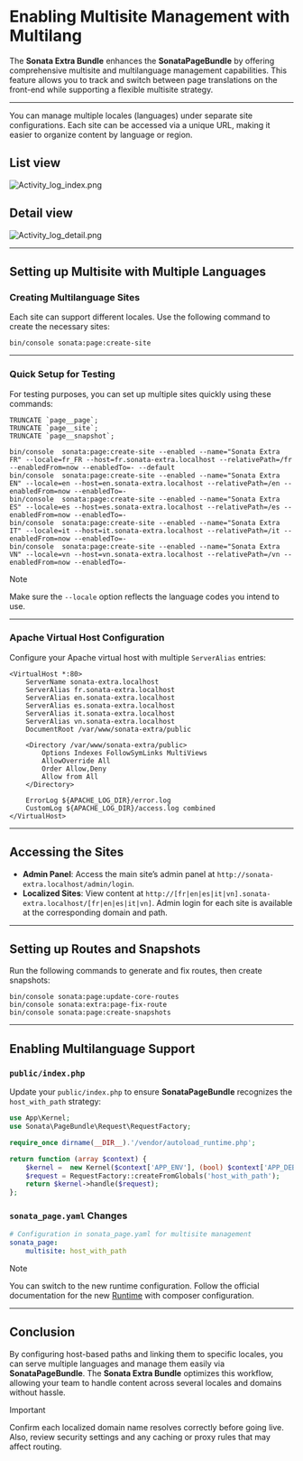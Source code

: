 # Enabling Multisite Management with Multilang

The **Sonata Extra Bundle** enhances the **SonataPageBundle** by offering comprehensive multisite and multilanguage management capabilities. This feature allows you to track and switch between page translations on the front-end while supporting a flexible multisite strategy.

---

You can manage multiple locales (languages) under separate site configurations. Each site can be accessed via a unique URL, making it easier to organize content by language or region.

## List view
  ![Activity_log_index.png](./doc-sonata-extra-images/page_multilangue_list.png)

## Detail view
  ![Activity_log_detail.png](./doc-sonata-extra-images/page_multilangue_view.png)

---

## Setting up Multisite with Multiple Languages

### Creating Multilanguage Sites

Each site can support different locales. Use the following command to create the necessary sites:

```shell
bin/console sonata:page:create-site
```

---

### Quick Setup for Testing

For testing purposes, you can set up multiple sites quickly using these commands:

```shell
TRUNCATE `page__page`;
TRUNCATE `page__site`;
TRUNCATE `page__snapshot`;

bin/console  sonata:page:create-site --enabled --name="Sonata Extra FR" --locale=fr_FR --host=fr.sonata-extra.localhost --relativePath=/fr --enabledFrom=now --enabledTo=- --default
bin/console  sonata:page:create-site --enabled --name="Sonata Extra EN" --locale=en --host=en.sonata-extra.localhost --relativePath=/en --enabledFrom=now --enabledTo=-
bin/console  sonata:page:create-site --enabled --name="Sonata Extra ES" --locale=es --host=es.sonata-extra.localhost --relativePath=/es --enabledFrom=now --enabledTo=-
bin/console  sonata:page:create-site --enabled --name="Sonata Extra IT" --locale=it --host=it.sonata-extra.localhost --relativePath=/it --enabledFrom=now --enabledTo=-
bin/console  sonata:page:create-site --enabled --name="Sonata Extra VN" --locale=vn --host=vn.sonata-extra.localhost --relativePath=/vn --enabledFrom=now --enabledTo=-
```

> [!NOTE]
> Make sure the `--locale` option reflects the language codes you intend to use.

---

### Apache Virtual Host Configuration

Configure your Apache virtual host with multiple `ServerAlias` entries:

```apacheconf
<VirtualHost *:80>
    ServerName sonata-extra.localhost
    ServerAlias fr.sonata-extra.localhost
    ServerAlias en.sonata-extra.localhost
    ServerAlias es.sonata-extra.localhost
    ServerAlias it.sonata-extra.localhost
    ServerAlias vn.sonata-extra.localhost
    DocumentRoot /var/www/sonata-extra/public

    <Directory /var/www/sonata-extra/public>
        Options Indexes FollowSymLinks MultiViews
        AllowOverride All
        Order Allow,Deny
        Allow from All
    </Directory>

    ErrorLog ${APACHE_LOG_DIR}/error.log
    CustomLog ${APACHE_LOG_DIR}/access.log combined
</VirtualHost>
```
---

## Accessing the Sites

- **Admin Panel**: Access the main site’s admin panel at `http://sonata-extra.localhost/admin/login`.  
- **Localized Sites**: View content at `http://[fr|en|es|it|vn].sonata-extra.localhost/[fr|en|es|it|vn]`. Admin login for each site is available at the corresponding domain and path.

---

## Setting up Routes and Snapshots

Run the following commands to generate and fix routes, then create snapshots:

```shell
bin/console sonata:page:update-core-routes
bin/console sonata:extra:page-fix-route
bin/console sonata:page:create-snapshots
```

---

## Enabling Multilanguage Support

### `public/index.php`

Update your `public/index.php` to ensure **SonataPageBundle** recognizes the `host_with_path` strategy:

```php
use App\Kernel;
use Sonata\PageBundle\Request\RequestFactory;

require_once dirname(__DIR__).'/vendor/autoload_runtime.php';

return function (array $context) {
    $kernel =  new Kernel($context['APP_ENV'], (bool) $context['APP_DEBUG']);
    $request = RequestFactory::createFromGlobals('host_with_path');
    return $kernel->handle($request);
};
```

### `sonata_page.yaml` Changes

```yaml
# Configuration in sonata_page.yaml for multisite management
sonata_page:
    multisite: host_with_path
```

> [!NOTE]
> You can switch to the new runtime configuration. Follow the official documentation for the new [Runtime](https://docs.sonata-project.org/projects/SonataPageBundle/en/4.x/reference/multisite/) with composer configuration.

---

## Conclusion

By configuring host-based paths and linking them to specific locales, you can serve multiple languages and manage them easily via **SonataPageBundle**. The **Sonata Extra Bundle** optimizes this workflow, allowing your team to handle content across several locales and domains without hassle.

> [!IMPORTANT]
> Confirm each localized domain name resolves correctly before going live. Also, review security settings and any caching or proxy rules that may affect routing.
